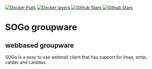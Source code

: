 [![Docker Pulls](https://img.shields.io/docker/pulls/oursource/sogo.svg)](https://hub.docker.com/r/oursource/sogo/)
[![Docker layers](https://images.microbadger.com/badges/image/oursource/sogo.svg)](https://microbadger.com/images/oursource/sogo)
[![Github Stars](https://img.shields.io/github/stars/our-source/sogo.svg?label=github%20%E2%98%85)](https://github.com/our-source/sogo/)
[![Github Stars](https://img.shields.io/github/contributors/our-source/sogo.svg)](https://github.com/our-source/sogo/)

# SOGo groupware

## webbased groupware

SOGo is a easy to use webmail client that has support for imap, smtp, caldav and carddav.
